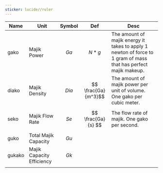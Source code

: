 ```yaml
---
sticker: lucide//ruler
---
```



| Name   | Unit                      | Symbol    | Def                 | Desc                                                                                                            |
| ------ | ------------------------- | --------- | ------------------- | --------------------------------------------------------------------------------------------------------------- |
| gako   | Majik Power               | $$ Ga $$  | $$ N*g $$           | The amount of majik energy it takes to apply 1 newton of force to 1 gram of mass that has perfect majik makeup. |
| diako  | Majik Density             | $$ Dia $$ | $$ \frac{Ga}{m^3}$$ | The amount of majik power per unit of volume. One gako per cubic meter.                                         |
| seko   | Majik Flow Rate           | $$ Se $$  | $$ \frac{Ga}{s} $$  | The flow rate of majik. One gako per second.                                                                    |
| guko   | Total Majik Capacity      | $$ Gu $$  |                     |                                                                                                                 |
| gukako | Majik Capacity Efficiency | $$ Gk $$  |                     |                                                                                                                 |
|        |                           |           |                     |                                                                                                                 |

